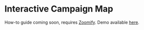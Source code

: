 # Interactive Campaign Map

How-to guide coming soon, requires [Zoomify](http://www.zoomify.com/free.htm). Demo available [here](https://hreikin.co.uk/interactive-campaign-map/interactive-campaign-map.html).
